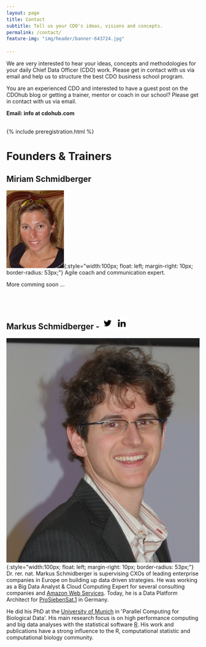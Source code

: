 ```yaml
---
layout: page
title: Contact
subtitle: Tell us your CDO's ideas, visions and concepts.
permalink: /contact/
feature-img: "img/header/banner-643724.jpg"

---
```


We are very interested to hear your ideas, concepts and methodologies 
for your daily Chief Data Officer (CDO) work. Please get in contact with us 
via email and help us to structure the best CDO business school program. 

You are an experienced CDO and interested to have a guest post on the 
CDOhub blog or getting a trainer, mentor or coach in our school? Please 
get in contact with us via email.

**Email: info at cdohub.com**

<br>
{% include preregistration.html %}

# Founders & Trainers

## Miriam Schmidberger
![Miriam](/img/miriam.jpg){:style="width:100px; float: left; 
margin-right: 10px; border-radius: 53px;"}
Agile coach and communication expert. 

More comming soon ...

<br><br>

## Markus Schmidberger - [![twitter](/img/simple_icons_black/Twitter.png)](https://twitter.com/cloudhpc) [![linkedin](/img/simple_icons_black/LinkedIn.png)](https://www.linkedin.com/in/schmidberger)
![Markus](/img/markus.jpeg){:style="width:100px; float: left; 
margin-right: 10px; border-radius: 53px;"}
Dr. rer. nat. Markus Schmidberger is supervising CXOs of leading 
enterprise companies in Europe on building up data driven strategies. 
He was working as a Big Data Analyst & Cloud Computing Expert for several 
consulting companies and [Amazon Web Services](https://aws.amazon.com). 
Today, he is a Data Platform Architect for [ProSiebenSat.1](http://www.prosiebensat1.de/) 
in Germany.

He did his PhD at the [University of Munich](http://www.lmu.de) in 
'Parallel Computing for Biological Data'. His main research focus is on 
high performance computing and big data analyses with the statistical 
software [R](http://r-project.org). His work and publications have a 
strong influence to the R, computational statistic and computational biology community.